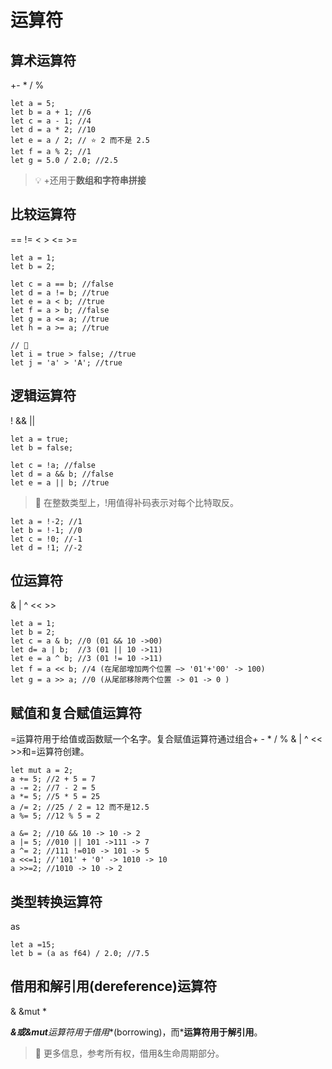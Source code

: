# 运算符

## 算术运算符

+- * / %

```
let a = 5;
let b = a + 1; //6
let c = a - 1; //4
let d = a * 2; //10
let e = a / 2; // ⭐️ 2 而不是 2.5
let f = a % 2; //1
let g = 5.0 / 2.0; //2.5
```

> 💡 +还用于**数组和字符串拼接**

## 比较运算符

== != < > <= >=

```
let a = 1;
let b = 2;

let c = a == b; //false
let d = a != b; //true
let e = a < b; //true
let f = a > b; //false
let g = a <= a; //true
let h = a >= a; //true

// 🔎
let i = true > false; //true
let j = 'a' > 'A'; //true
```

## 逻辑运算符

! && ||

```
let a = true;
let b = false;

let c = !a; //false
let d = a && b; //false
let e = a || b; //true
```

> 🔎 在整数类型上，!用值得补码表示对每个比特取反。

```
let a = !-2; //1
let b = !-1; //0
let c = !0; //-1
let d = !1; //-2
```

## 位运算符

& | ^ << >>

```
let a = 1;
let b = 2;
let c = a & b; //0 (01 && 10 ->00)
let d= a | b;  //3 (01 || 10 ->11)
let e = a ^ b; //3 (01 != 10 ->11)
let f = a << b; //4 (在尾部增加两个位置 —> '01'+'00' -> 100)
let g = a >> a; //0 (从尾部移除两个位置 -> 01 -> 0 )
```

## 赋值和复合赋值运算符

=运算符用于给值或函数赋一个名字。复合赋值运算符通过组合+ - * / % & | ^ << >>和=运算符创建。

```
let mut a = 2;
a += 5; //2 + 5 = 7
a -= 2; //7 - 2 = 5
a *= 5; //5 * 5 = 25
a /= 2; //25 / 2 = 12 而不是12.5
a %= 5; //12 % 5 = 2

a &= 2; //10 && 10 -> 10 -> 2
a |= 5; //010 || 101 ->111 -> 7
a ^= 2; //111 !=010 -> 101 -> 5
a <<=1; //'101' + '0' -> 1010 -> 10
a >>=2; //1010 -> 10 -> 2
```

## 类型转换运算符

as

```
let a =15;
let b = (a as f64) / 2.0; //7.5
```

## 借用和解引用(dereference)运算符

& &mut *

***&或&mut**运算符用于**借用**(borrowing)，而*****运算符用于**解引用**。

> 🔎 更多信息，参考所有权，借用&生命周期部分。